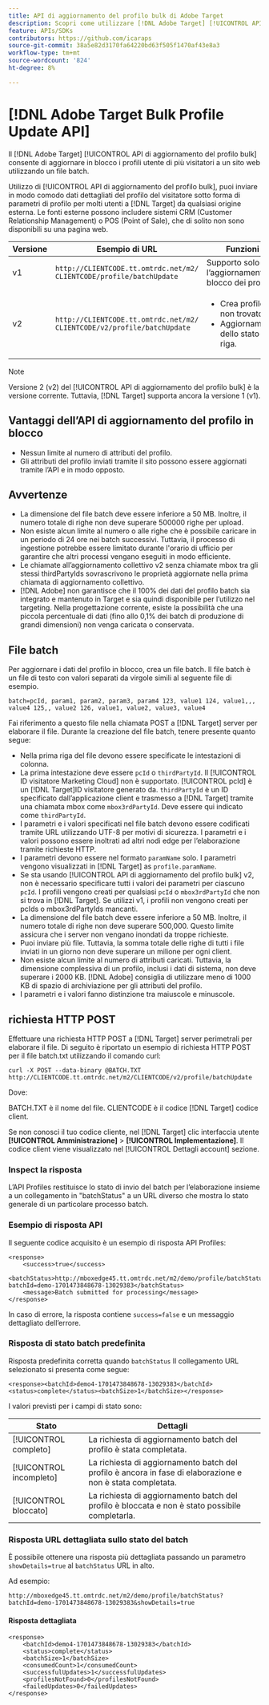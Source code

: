 ```yaml
---
title: API di aggiornamento del profilo bulk di Adobe Target
description: Scopri come utilizzare [!DNL Adobe Target] [!UICONTROL API di aggiornamento del profilo bulk] per inviare dati di profilo di più visitatori a [!DNL Target].
feature: APIs/SDKs
contributors: https://github.com/icaraps
source-git-commit: 38a5e82d3170fa64220bd63f505f1470af43e8a3
workflow-type: tm+mt
source-wordcount: '824'
ht-degree: 8%

---
```


# [!DNL Adobe Target Bulk Profile Update API]

Il [!DNL Adobe Target] [!UICONTROL API di aggiornamento del profilo bulk] consente di aggiornare in blocco i profili utente di più visitatori a un sito web utilizzando un file batch.

Utilizzo di [!UICONTROL API di aggiornamento del profilo bulk], puoi inviare in modo comodo dati dettagliati del profilo del visitatore sotto forma di parametri di profilo per molti utenti a [!DNL Target] da qualsiasi origine esterna. Le fonti esterne possono includere sistemi CRM (Customer Relationship Management) o POS (Point of Sale), che di solito non sono disponibili su una pagina web.

| Versione | Esempio di URL | Funzioni |
| --- | --- | --- |
| v1 | `http://CLIENTCODE.tt.omtrdc.net/m2/ CLIENTCODE/profile/batchUpdate` | Supporto solo per l’aggiornamento in blocco dei profili. |
| v2 | `http://CLIENTCODE.tt.omtrdc.net/m2/ CLIENTCODE/v2/profile/batchUpdate` | <ul><li>Crea profilo se non trovato.</li><li>Aggiornamento dello stato per riga.</li></ul> |

>[!NOTE]
>
>Versione 2 (v2) del [!UICONTROL API di aggiornamento del profilo bulk] è la versione corrente. Tuttavia, [!DNL Target] supporta ancora la versione 1 (v1).

## Vantaggi dell’API di aggiornamento del profilo in blocco

* Nessun limite al numero di attributi del profilo.
* Gli attributi del profilo inviati tramite il sito possono essere aggiornati tramite l’API e in modo opposto.

## Avvertenze

* La dimensione del file batch deve essere inferiore a 50 MB. Inoltre, il numero totale di righe non deve superare 500000 righe per upload.
* Non esiste alcun limite al numero o alle righe che è possibile caricare in un periodo di 24 ore nei batch successivi. Tuttavia, il processo di ingestione potrebbe essere limitato durante l&#39;orario di ufficio per garantire che altri processi vengano eseguiti in modo efficiente.
* Le chiamate all’aggiornamento collettivo v2 senza chiamate mbox tra gli stessi thirdPartyIds sovrascrivono le proprietà aggiornate nella prima chiamata di aggiornamento collettivo.
* [!DNL Adobe] non garantisce che il 100% dei dati del profilo batch sia integrato e mantenuto in Target e sia quindi disponibile per l’utilizzo nel targeting. Nella progettazione corrente, esiste la possibilità che una piccola percentuale di dati (fino allo 0,1% dei batch di produzione di grandi dimensioni) non venga caricata o conservata.

## File batch

Per aggiornare i dati del profilo in blocco, crea un file batch. Il file batch è un file di testo con valori separati da virgole simili al seguente file di esempio.

``````
batch=pcId, param1, param2, param3, param4 123, value1 124, value1,,, value4 125,, value2 126, value1, value2, value3, value4
``````

Fai riferimento a questo file nella chiamata POST a [!DNL Target] server per elaborare il file. Durante la creazione del file batch, tenere presente quanto segue:

* Nella prima riga del file devono essere specificate le intestazioni di colonna.
* La prima intestazione deve essere `pcId` o `thirdPartyId`. Il [!UICONTROL ID visitatore Marketing Cloud] non è supportato. [!UICONTROL pcId] è un [!DNL Target]ID visitatore generato da. `thirdPartyId` è un ID specificato dall’applicazione client e trasmesso a [!DNL Target] tramite una chiamata mbox come `mbox3rdPartyId`. Deve essere qui indicato come `thirdPartyId`.
* I parametri e i valori specificati nel file batch devono essere codificati tramite URL utilizzando UTF-8 per motivi di sicurezza. I parametri e i valori possono essere inoltrati ad altri nodi edge per l’elaborazione tramite richieste HTTP.
* I parametri devono essere nel formato `paramName` solo. I parametri vengono visualizzati in [!DNL Target] as `profile.paramName`.
* Se sta usando [!UICONTROL API di aggiornamento del profilo bulk] v2, non è necessario specificare tutti i valori dei parametri per ciascuno `pcId`. I profili vengono creati per qualsiasi `pcId` o `mbox3rdPartyId` che non si trova in [!DNL Target]. Se utilizzi v1, i profili non vengono creati per pcIds o mbox3rdPartyIds mancanti.
* La dimensione del file batch deve essere inferiore a 50 MB. Inoltre, il numero totale di righe non deve superare 500,000. Questo limite assicura che i server non vengano inondati da troppe richieste.
* Puoi inviare più file. Tuttavia, la somma totale delle righe di tutti i file inviati in un giorno non deve superare un milione per ogni client.
* Non esiste alcun limite al numero di attributi caricati. Tuttavia, la dimensione complessiva di un profilo, inclusi i dati di sistema, non deve superare i 2000 KB. [!DNL Adobe] consiglia di utilizzare meno di 1000 KB di spazio di archiviazione per gli attributi del profilo.
* I parametri e i valori fanno distinzione tra maiuscole e minuscole.

## richiesta HTTP POST

Effettuare una richiesta HTTP POST a [!DNL Target] server perimetrali per elaborare il file. Di seguito è riportato un esempio di richiesta HTTP POST per il file batch.txt utilizzando il comando curl:

``````
curl -X POST --data-binary @BATCH.TXT http://CLIENTCODE.tt.omtrdc.net/m2/CLIENTCODE/v2/profile/batchUpdate
``````

Dove:

BATCH.TXT è il nome del file. CLIENTCODE è il codice [!DNL Target] codice client.

Se non conosci il tuo codice cliente, nel [!DNL Target] clic interfaccia utente **[!UICONTROL Amministrazione]** > **[!UICONTROL Implementazione]**. Il codice client viene visualizzato nel [!UICONTROL Dettagli account] sezione.

### Inspect la risposta

L’API Profiles restituisce lo stato di invio del batch per l’elaborazione insieme a un collegamento in &quot;batchStatus&quot; a un URL diverso che mostra lo stato generale di un particolare processo batch.

### Esempio di risposta API

Il seguente codice acquisito è un esempio di risposta API Profiles:

```
<response>
    <success>true</success>
    <batchStatus>http://mboxedge45.tt.omtrdc.net/m2/demo/profile/batchStatus?batchId=demo-1701473848678-13029383</batchStatus>
    <message>Batch submitted for processing</message>
</response>
```

In caso di errore, la risposta contiene `success=false` e un messaggio dettagliato dell’errore.

### Risposta di stato batch predefinita

Risposta predefinita corretta quando `batchStatus` Il collegamento URL selezionato si presenta come segue:

```
<response><batchId>demo4-1701473848678-13029383</batchId><status>complete</status><batchSize>1</batchSize></response>
```

I valori previsti per i campi di stato sono:

| Stato | Dettagli |
| --- | --- |
| [!UICONTROL completo] | La richiesta di aggiornamento batch del profilo è stata completata. |
| [!UICONTROL incompleto] | La richiesta di aggiornamento batch del profilo è ancora in fase di elaborazione e non è stata completata. |
| [!UICONTROL bloccato] | La richiesta di aggiornamento batch del profilo è bloccata e non è stato possibile completarla. |

### Risposta URL dettagliata sullo stato del batch

È possibile ottenere una risposta più dettagliata passando un parametro `showDetails=true` al `batchStatus` URL in alto.

Ad esempio:

```
http://mboxedge45.tt.omtrdc.net/m2/demo/profile/batchStatus?batchId=demo-1701473848678-13029383&showDetails=true
```

#### Risposta dettagliata

```
<response>
    <batchId>demo4-1701473848678-13029383</batchId>
    <status>complete</status>
    <batchSize>1</batchSize>
    <consumedCount>1</consumedCount>
    <successfulUpdates>1</successfulUpdates>
    <profilesNotFound>0</profilesNotFound>
    <failedUpdates>0</failedUpdates>
</response>
```
